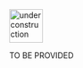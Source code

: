 <img src="http://www.gosc.org/_Media/under-construction-yellow-d_med.png" width="60" alt="under construction" />

TO BE PROVIDED

